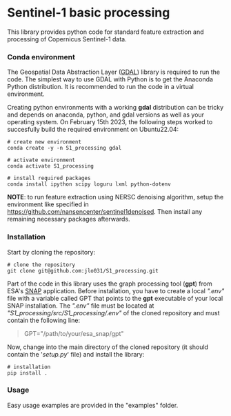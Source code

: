 # Sentinel-1 basic processing
This library provides python code for standard feature extraction and processing of Copernicus Sentinel-1 data.


### Conda environment
The Geospatial Data Abstraction Layer ([GDAL]) library is required to run the code.
The simplest way to use GDAL with Python is to get the Anaconda Python distribution.
It is recommended to run the code in a virtual environment.

Creating python environments with a working __gdal__ distribution can be tricky and depends on anaconda, python, and gdal versions as well as your operating system. On February 15th 2023, the following steps worked to succesfully build the required environment on Ubuntu22.04:

    # create new environment
    conda create -y -n S1_processing gdal
    
    # activate environment
    conda activate S1_processing
    
    # install required packages
    conda install ipython scipy loguru lxml python-dotenv

**NOTE**: to run feature extraction using NERSC denoising algorithm, setup the environment like specified in https://github.com/nansencenter/sentinel1denoised. Then install any remaining necessary packages afterwards.

### Installation

Start by cloning the repository:

    # clone the repository
    git clone git@github.com:jlo031/S1_processing.git

Part of the code in this library uses the graph processing tool (__gpt__) from ESA's [SNAP] application. Before installation, you have to create a local _".env"_ file with a variable called GPT that points to the __gpt__ executable of your local SNAP installation. The _".env"_ file must be located at _"S1_processing/src/S1_processing/.env"_ of the cloned repository and must contain the following line:

>GPT="/path/to/your/esa_snap/gpt"

Now, change into the main directory of the cloned repository (it should contain the '_setup.py_' file) and install the library:

    # installation
    pip install .


### Usage

Easy usage examples are provided in the "examples" folder.


[GDAL]: https://gdal.org/
[SNAP]: https://step.esa.int
